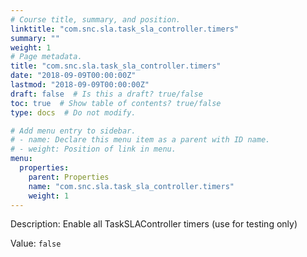 ```yaml
---
# Course title, summary, and position.
linktitle: "com.snc.sla.task_sla_controller.timers"
summary: ""
weight: 1
# Page metadata.
title: "com.snc.sla.task_sla_controller.timers"
date: "2018-09-09T00:00:00Z"
lastmod: "2018-09-09T00:00:00Z"
draft: false  # Is this a draft? true/false
toc: true  # Show table of contents? true/false
type: docs  # Do not modify.

# Add menu entry to sidebar.
# - name: Declare this menu item as a parent with ID name.
# - weight: Position of link in menu.
menu:
  properties:
    parent: Properties
    name: "com.snc.sla.task_sla_controller.timers"
    weight: 1
---
```


Description: Enable all TaskSLAController timers (use for testing only)


Value: `false`